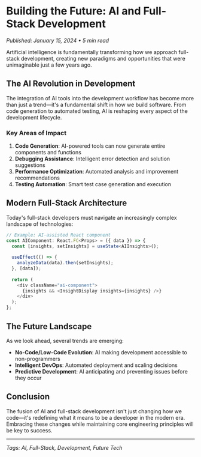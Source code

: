 # Building the Future: AI and Full-Stack Development

*Published: January 15, 2024 • 5 min read*

Artificial intelligence is fundamentally transforming how we approach full-stack development, creating new paradigms and opportunities that were unimaginable just a few years ago.

## The AI Revolution in Development

The integration of AI tools into the development workflow has become more than just a trend—it's a fundamental shift in how we build software. From code generation to automated testing, AI is reshaping every aspect of the development lifecycle.

### Key Areas of Impact

1. **Code Generation**: AI-powered tools can now generate entire components and functions
2. **Debugging Assistance**: Intelligent error detection and solution suggestions
3. **Performance Optimization**: Automated analysis and improvement recommendations
4. **Testing Automation**: Smart test case generation and execution

## Modern Full-Stack Architecture

Today's full-stack developers must navigate an increasingly complex landscape of technologies:

```typescript
// Example: AI-assisted React component
const AIComponent: React.FC<Props> = ({ data }) => {
  const [insights, setInsights] = useState<AIInsights>();
  
  useEffect(() => {
    analyzeData(data).then(setInsights);
  }, [data]);
  
  return (
    <div className="ai-component">
      {insights && <InsightDisplay insights={insights} />}
    </div>
  );
};
```

## The Future Landscape

As we look ahead, several trends are emerging:

- **No-Code/Low-Code Evolution**: AI making development accessible to non-programmers
- **Intelligent DevOps**: Automated deployment and scaling decisions
- **Predictive Development**: AI anticipating and preventing issues before they occur

## Conclusion

The fusion of AI and full-stack development isn't just changing how we code—it's redefining what it means to be a developer in the modern era. Embracing these changes while maintaining core engineering principles will be key to success.

---

*Tags: AI, Full-Stack, Development, Future Tech* 